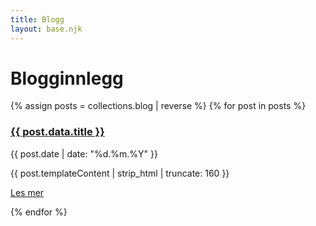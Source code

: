 ```yaml
---
title: Blogg
layout: base.njk
---
```


# Blogginnlegg

<div class="post-list">
{% assign posts = collections.blog | reverse %}
{% for post in posts %}
  <article class="post-card">
    <h3><a href="{{ post.url }}">{{ post.data.title }}</a></h3>
    <div class="meta">{{ post.date | date: "%d.%m.%Y" }}</div>
    <p>{{ post.templateContent | strip_html | truncate: 160 }}</p>
    <p><a class="btn" href="{{ post.url }}">Les mer</a></p>
  </article>
{% endfor %}
</div>
